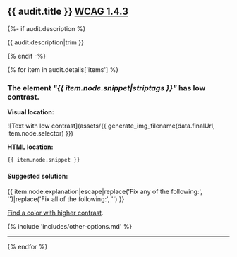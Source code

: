 ## {{ audit.title }} [WCAG 1.4.3](https://www.w3.org/WAI/WCAG21/quickref/?versions=2.0#contrast-minimum)

{%- if audit.description %}

{{ audit.description|trim }}

{% endif -%}

{% for item in audit.details['items'] %}

### The element _"{{ item.node.snippet|striptags }}"_ has low contrast.

__Visual location:__

![Text with low contrast](assets/{{ generate_img_filename(data.finalUrl, item.node.selector) }})


__HTML location:__

```html
{{ item.node.snippet }}
```

#### Suggested solution:

{{ item.node.explanation|escape|replace('Fix any of the following:', '')|replace('Fix all of the following:', '') }}

[Find a color with higher contrast](http://contrast-finder.tanaguru.com).

{% include 'includes/other-options.md' %}

---

{% endfor %}
